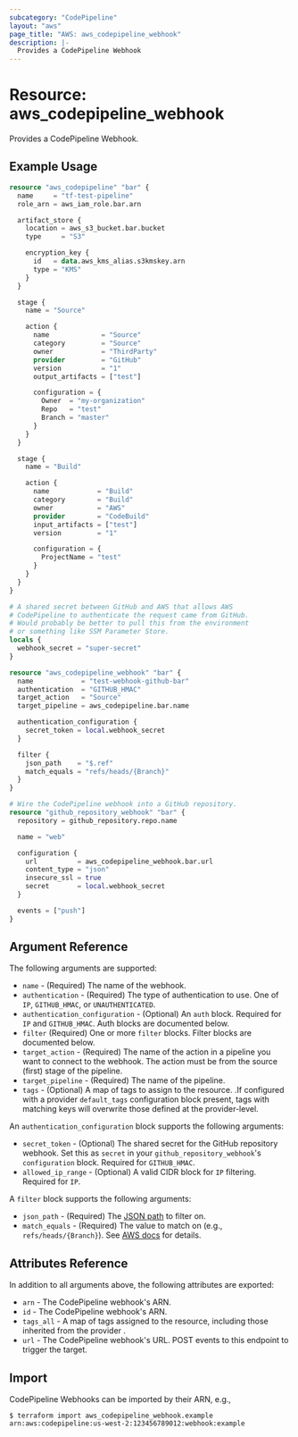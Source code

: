```yaml
---
subcategory: "CodePipeline"
layout: "aws"
page_title: "AWS: aws_codepipeline_webhook"
description: |-
  Provides a CodePipeline Webhook
---
```


# Resource: aws_codepipeline_webhook

Provides a CodePipeline Webhook.

## Example Usage

```terraform
resource "aws_codepipeline" "bar" {
  name     = "tf-test-pipeline"
  role_arn = aws_iam_role.bar.arn

  artifact_store {
    location = aws_s3_bucket.bar.bucket
    type     = "S3"

    encryption_key {
      id   = data.aws_kms_alias.s3kmskey.arn
      type = "KMS"
    }
  }

  stage {
    name = "Source"

    action {
      name             = "Source"
      category         = "Source"
      owner            = "ThirdParty"
      provider         = "GitHub"
      version          = "1"
      output_artifacts = ["test"]

      configuration = {
        Owner  = "my-organization"
        Repo   = "test"
        Branch = "master"
      }
    }
  }

  stage {
    name = "Build"

    action {
      name            = "Build"
      category        = "Build"
      owner           = "AWS"
      provider        = "CodeBuild"
      input_artifacts = ["test"]
      version         = "1"

      configuration = {
        ProjectName = "test"
      }
    }
  }
}

# A shared secret between GitHub and AWS that allows AWS
# CodePipeline to authenticate the request came from GitHub.
# Would probably be better to pull this from the environment
# or something like SSM Parameter Store.
locals {
  webhook_secret = "super-secret"
}

resource "aws_codepipeline_webhook" "bar" {
  name            = "test-webhook-github-bar"
  authentication  = "GITHUB_HMAC"
  target_action   = "Source"
  target_pipeline = aws_codepipeline.bar.name

  authentication_configuration {
    secret_token = local.webhook_secret
  }

  filter {
    json_path    = "$.ref"
    match_equals = "refs/heads/{Branch}"
  }
}

# Wire the CodePipeline webhook into a GitHub repository.
resource "github_repository_webhook" "bar" {
  repository = github_repository.repo.name

  name = "web"

  configuration {
    url          = aws_codepipeline_webhook.bar.url
    content_type = "json"
    insecure_ssl = true
    secret       = local.webhook_secret
  }

  events = ["push"]
}
```

## Argument Reference

The following arguments are supported:

* `name` - (Required) The name of the webhook.
* `authentication` - (Required) The type of authentication  to use. One of `IP`, `GITHUB_HMAC`, or `UNAUTHENTICATED`.
* `authentication_configuration` - (Optional) An `auth` block. Required for `IP` and `GITHUB_HMAC`. Auth blocks are documented below.
* `filter` (Required) One or more `filter` blocks. Filter blocks are documented below.
* `target_action` - (Required) The name of the action in a pipeline you want to connect to the webhook. The action must be from the source (first) stage of the pipeline.
* `target_pipeline` - (Required) The name of the pipeline.
* `tags` - (Optional) A map of tags to assign to the resource. .If configured with a provider `default_tags` configuration block present, tags with matching keys will overwrite those defined at the provider-level.

An `authentication_configuration` block supports the following arguments:

* `secret_token` - (Optional) The shared secret for the GitHub repository webhook. Set this as `secret` in your `github_repository_webhook`'s `configuration` block. Required for `GITHUB_HMAC`.
* `allowed_ip_range` - (Optional) A valid CIDR block for `IP` filtering. Required for `IP`.

A `filter` block supports the following arguments:

* `json_path` - (Required) The [JSON path](https://github.com/json-path/JsonPath) to filter on.
* `match_equals` - (Required) The value to match on (e.g., `refs/heads/{Branch}`). See [AWS docs](https://docs.aws.amazon.com/codepipeline/latest/APIReference/API_WebhookFilterRule.html) for details.

## Attributes Reference

In addition to all arguments above, the following attributes are exported:

* `arn` - The CodePipeline webhook's ARN.
* `id` - The CodePipeline webhook's ARN.
* `tags_all` - A map of tags assigned to the resource, including those inherited from the provider .
* `url` - The CodePipeline webhook's URL. POST events to this endpoint to trigger the target.

## Import

CodePipeline Webhooks can be imported by their ARN, e.g.,

```
$ terraform import aws_codepipeline_webhook.example arn:aws:codepipeline:us-west-2:123456789012:webhook:example
```
